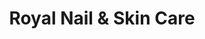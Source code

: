 ---
title: "Royal Nail & Skin Care"
url: /briarcliff-manor/royal-nail-and-skin-care/
shop: beauty
---